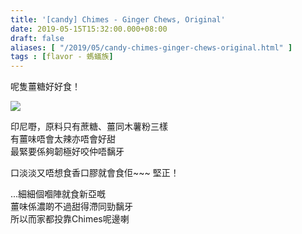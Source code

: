 ```yaml
---
title: '[candy] Chimes - Ginger Chews, Original'
date: 2019-05-15T15:32:00.000+08:00
draft: false
aliases: [ "/2019/05/candy-chimes-ginger-chews-original.html" ]
tags : [flavor - 螞蟻族]
---
```


呢隻薑糖好好食！  

![](/images/chimes.jpg)

印尼嘢，原料只有蔗糖、薑同木薯粉三樣  
有薑味唔會太辣亦唔會好甜  
最緊要係夠韌極好咬仲唔黐牙  
  
口淡淡又唔想食香口膠就會食佢~~~ 堅正！  
  
...細細個嗰陣就食新亞嘅  
薑味係濃啲不過甜得滯同勁黐牙  
所以而家都投靠Chimes呢邊喇
